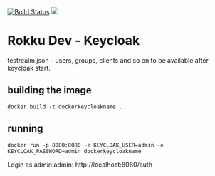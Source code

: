 [![Build Status](https://travis-ci.org/ing-bank/rokku-dev-keycloak.svg?branch=master)](https://travis-ci.org/ing-bank/rokku-dev-keycloak)
[![](https://images.microbadger.com/badges/image/wbaa/rokku-dev-keycloak:latest.svg)](https://microbadger.com/images/wbaa/rokku-dev-keycloak:latest)


# Rokku Dev - Keycloak

testrealm.json - users, groups, clients and so on to be available after keycloak start.

## building the image
```
docker build -t dockerkeycloakname .
```
## running
```
docker run -p 8080:8080 -e KEYCLOAK_USER=admin -e KEYCLOAK_PASSWORD=admin dockerkeycloakname
```
Login as admin:admin: http://localhost:8080/auth 
